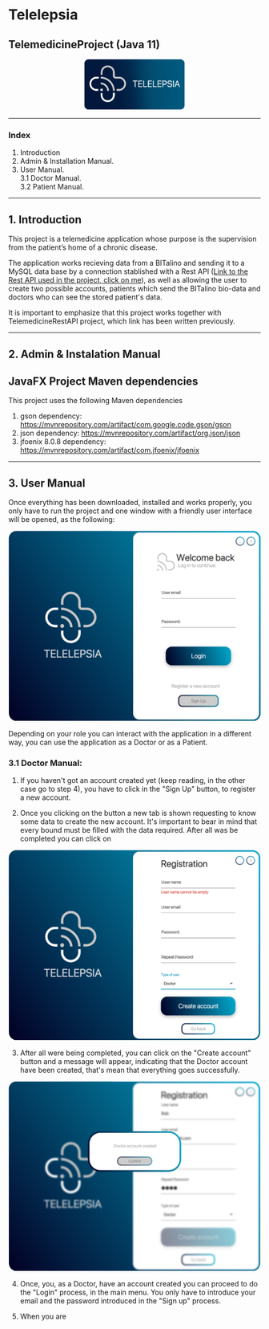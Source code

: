 # Telelepsia  
## TelemedicineProject (Java 11)
<div align="center">
<img src="DocumentationDependencies/0.png" alt="drawing" width="200" padding=100%/>  
</div>

-------------------------------

### Index

1. Introduction
2. Admin & Installation Manual.
3. User Manual.  
3.1 Doctor Manual.  
3.2 Patient Manual.

-------------------------------

## 1. Introduction

This project is a telemedicine application whose purpose is the supervision from the patient’s home of a chronic disease.

The application works recieving data from a BITalino and sending it to a MySQL data base by a connection stablished with a Rest API ([Link to the Rest API used in the project, click on me](https://github.com/MiguelOteo/TelemedicineRestAPI)), as well as allowing the user to create two possible accounts, patients which send the BITalino bio-data and doctors who can see the stored patient's data.

It is important to emphasize that this project works together with TelemedicineRestAPI project, which link has been written previously. 

----------------------------------------

## 2. Admin & Instalation Manual

## JavaFX Project Maven dependencies

This project uses the following Maven dependencies

1. gson dependency: https://mvnrepository.com/artifact/com.google.code.gson/gson
2. json dependency: https://mvnrepository.com/artifact/org.json/json
3. jfoenix 8.0.8 dependency: https://mvnrepository.com/artifact/com.jfoenix/jfoenix

-----------------------------------------

## 3. User Manual  

Once everything has been downloaded, installed and works properly, you only have to run the project and one window with a friendly user interface will be opened, as the following:

<div align="center">
<img src="DocumentationDependencies/1.png" alt="drawing" width="600" padding=100%/>  
</div>

Depending on your role you can interact with the application in a different way, you can use the application as a Doctor or as a Patient.

### 3.1 Doctor Manual:

1. If you haven't got an account created yet (keep reading, in the other case go to step 4), you have to click in the "Sign Up" button, to register a new account. 

2. Once you clicking on the button a new tab is shown requesting to know some data to create the new account. It's important to bear in mind that every bound must be filled with the data required. After all was be completed you can click on  

<div align="center">
<img src="DocumentationDependencies/2_1.png" width="600" border-radius=5% padding=100% />  
</div>  

3.  After all were being completed, you can click on the "Create account" button and a message will appear, indicating that the Doctor account have been created, that's mean that everything goes successfully.

<div align="center">
<img src="DocumentationDependencies/3.png" width="600" border-radius=5% padding=100% />  
</div>  

4. Once, you, as a Doctor, have an account created you can proceed to do the "Login" process, in the main menu. You only have to introduce your email and the password introduced in the "Sign up" process.

5. When you are 